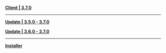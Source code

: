 **[Client | 3.7.0](https://d3ln624mszu7ty.cloudfront.net/client_app/download/pc_zip/20230513200104_2odHBzbUAP5IOIvE/GenshinImpact_3.7.0.zip)**

---

**[Update | 3.5.0 - 3.7.0](https://d3ln624mszu7ty.cloudfront.net/client_app/update/hk4e_global/10/game_3.5.0_3.7.0_hdiff_fy67SAIbUXdo1kMp.zip)**

**[Update | 3.6.0 - 3.7.0](https://d3ln624mszu7ty.cloudfront.net/client_app/update/hk4e_global/10/game_3.6.0_3.7.0_hdiff_SIQuq5CfVPEXnBNy.zip)**

---

**[Installer](https://download-porter.hoyoverse.com/download-porter/2023/05/18/GenshinImpact_install_20230508113739.exe)**


